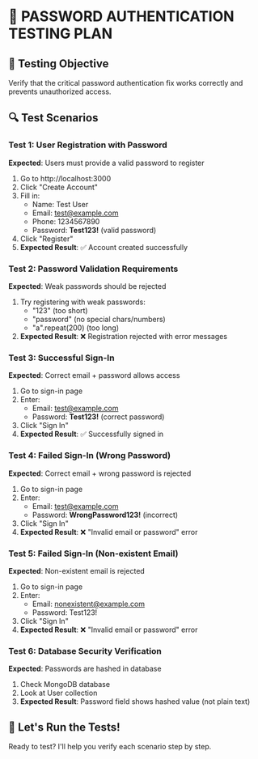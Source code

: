 # 🧪 PASSWORD AUTHENTICATION TESTING PLAN

## 🎯 **Testing Objective**
Verify that the critical password authentication fix works correctly and prevents unauthorized access.

## 🔍 **Test Scenarios**

### **Test 1: User Registration with Password**
**Expected**: Users must provide a valid password to register

1. Go to http://localhost:3000
2. Click "Create Account" 
3. Fill in:
   - Name: Test User
   - Email: test@example.com
   - Phone: 1234567890
   - Password: **Test123!** (valid password)
4. Click "Register"
5. **Expected Result**: ✅ Account created successfully

### **Test 2: Password Validation Requirements**
**Expected**: Weak passwords should be rejected

1. Try registering with weak passwords:
   - "123" (too short)
   - "password" (no special chars/numbers)
   - "a".repeat(200) (too long)
2. **Expected Result**: ❌ Registration rejected with error messages

### **Test 3: Successful Sign-In**
**Expected**: Correct email + password allows access

1. Go to sign-in page
2. Enter:
   - Email: test@example.com
   - Password: **Test123!** (correct password)
3. Click "Sign In"
4. **Expected Result**: ✅ Successfully signed in

### **Test 4: Failed Sign-In (Wrong Password)**
**Expected**: Correct email + wrong password is rejected

1. Go to sign-in page
2. Enter:
   - Email: test@example.com
   - Password: **WrongPassword123!** (incorrect)
3. Click "Sign In"
4. **Expected Result**: ❌ "Invalid email or password" error

### **Test 5: Failed Sign-In (Non-existent Email)**
**Expected**: Non-existent email is rejected

1. Go to sign-in page
2. Enter:
   - Email: nonexistent@example.com
   - Password: Test123!
3. Click "Sign In"
4. **Expected Result**: ❌ "Invalid email or password" error

### **Test 6: Database Security Verification**
**Expected**: Passwords are hashed in database

1. Check MongoDB database
2. Look at User collection
3. **Expected Result**: Password field shows hashed value (not plain text)

## 🚀 **Let's Run the Tests!**

Ready to test? I'll help you verify each scenario step by step.
